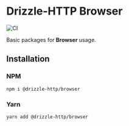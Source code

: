 # Drizzle-HTTP Browser

![CI](https://github.com/vitorsalgado/drizzle-http/workflows/CI/badge.svg)

Basic packages for **Browser** usage.

## Installation

### NPM

```
npm i @drizzle-http/browser
```

### Yarn

```
yarn add @drizzle-http/browser
```
